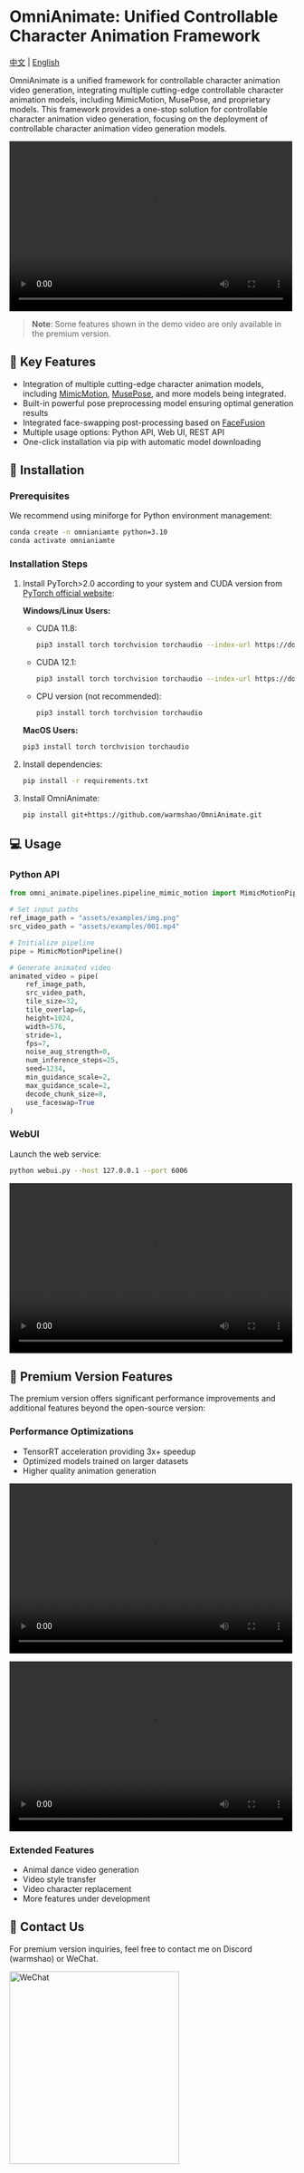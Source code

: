 # OmniAnimate: Unified Controllable Character Animation Framework
<a href="README_ZH.md">中文</a> | <a href="README.md">English</a>

OmniAnimate is a unified framework for controllable character animation video generation, integrating multiple cutting-edge controllable character animation models, including MimicMotion, MusePose, and proprietary models.
This framework provides a one-stop solution for controllable character animation video generation, focusing on the deployment of controllable character animation video generation models.

<video src="https://github.com/user-attachments/assets/247fec20-54b6-4496-bef4-92dff16f5180" controls="controls" width="500" height="300" >Your browser does not support playing this video!</video>

> **Note**: Some features shown in the demo video are only available in the premium version.

## 🌟 Key Features

- Integration of multiple cutting-edge character animation models, including [MimicMotion](https://github.com/Tencent/MimicMotion), [MusePose](https://github.com/TMElyralab/MusePose), and more models being integrated.
- Built-in powerful pose preprocessing model ensuring optimal generation results
- Integrated face-swapping post-processing based on [FaceFusion](https://github.com/facefusion/facefusion)
- Multiple usage options: Python API, Web UI, REST API
- One-click installation via pip with automatic model downloading

## 🚀 Installation

### Prerequisites

We recommend using miniforge for Python environment management:

```bash
conda create -n omnianiamte python=3.10
conda activate omnianiamte
```

### Installation Steps

1. Install PyTorch>2.0 according to your system and CUDA version from [PyTorch official website](https://pytorch.org):

   **Windows/Linux Users:**
   - CUDA 11.8:
     ```bash
     pip3 install torch torchvision torchaudio --index-url https://download.pytorch.org/whl/cu118
     ```
   - CUDA 12.1:
     ```bash
     pip3 install torch torchvision torchaudio --index-url https://download.pytorch.org/whl/cu121
     ```
   - CPU version (not recommended):
     ```bash
     pip3 install torch torchvision torchaudio
     ```

   **MacOS Users:**
   ```bash
   pip3 install torch torchvision torchaudio
   ```
2. Install dependencies:
   ```bash
   pip install -r requirements.txt
   ```
3. Install OmniAnimate:
   ```bash
   pip install git+https://github.com/warmshao/OmniAnimate.git
   ```

## 💻 Usage

### Python API

```python
from omni_animate.pipelines.pipeline_mimic_motion import MimicMotionPipeline

# Set input paths
ref_image_path = "assets/examples/img.png"
src_video_path = "assets/examples/001.mp4"

# Initialize pipeline
pipe = MimicMotionPipeline()

# Generate animated video
animated_video = pipe(
    ref_image_path, 
    src_video_path,
    tile_size=32,            
    tile_overlap=6,          
    height=1024,             
    width=576,               
    stride=1,                
    fps=7,                   
    noise_aug_strength=0,    
    num_inference_steps=25,  
    seed=1234,              
    min_guidance_scale=2,    
    max_guidance_scale=2,    
    decode_chunk_size=8,     
    use_faceswap=True      
)
```

### WebUI

Launch the web service:

```bash
python webui.py --host 127.0.0.1 --port 6006
```

<video src="https://github.com/user-attachments/assets/d7fa1838-7d42-4033-854c-271c47cf3c02" controls="controls" width="500" height="300" >Your browser does not support playing this video!</video>

## 🌟 Premium Version Features

The premium version offers significant performance improvements and additional features beyond the open-source version:

### Performance Optimizations
- TensorRT acceleration providing 3x+ speedup
- Optimized models trained on larger datasets
- Higher quality animation generation

<video src="https://github.com/user-attachments/assets/c07ce9af-6ff4-4f87-ae61-dc90eb29fa12" controls="controls" width="500" height="300" >Your browser does not support playing this video!</video>

<video src="https://github.com/user-attachments/assets/bc5dc5ab-ca62-4572-97f0-e484768294fa" controls="controls" width="500" height="300" >Your browser does not support playing this video!</video>

### Extended Features
- Animal dance video generation
- Video style transfer
- Video character replacement
- More features under development

## 📧 Contact Us
For premium version inquiries, feel free to contact me on Discord (warmshao) or WeChat.

<img src="assets/wx/alex.jpg" alt="WeChat" width="300" height="340">

